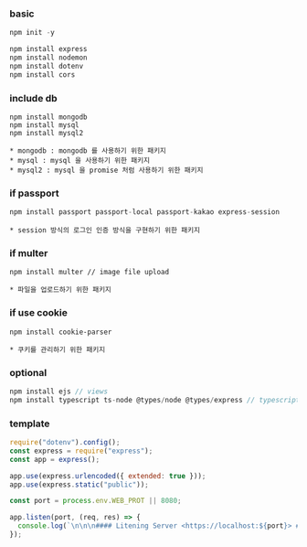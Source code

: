 ### basic
``` javascript
npm init -y

npm install express
npm install nodemon
npm install dotenv
npm install cors
``` 

### include db
```
npm install mongodb
npm install mysql
npm install mysql2
```
    * mongodb : mongodb 를 사용하기 위한 패키지
    * mysql : mysql 을 사용하기 위한 패키지
    * mysql2 : mysql 을 promise 처럼 사용하기 위한 패키지

### if passport
``` javascript
npm install passport passport-local passport-kakao express-session
``` 
    * session 방식의 로그인 인증 방식을 구현하기 위한 패키지

### if multer
``` 
npm install multer // image file upload
```
    * 파일을 업로드하기 위한 패키지

### if use cookie
```
npm install cookie-parser
```
    * 쿠키를 관리하기 위한 패키지

### optional
``` javascript
npm install ejs // views
npm install typescript ts-node @types/node @types/express // typescript
```

### template
``` javascript
require("dotenv").config();
const express = require("express");
const app = express();

app.use(express.urlencoded({ extended: true }));
app.use(express.static("public"));

const port = process.env.WEB_PROT || 8080;

app.listen(port, (req, res) => {
  console.log(`\n\n\n#### Litening Server <https://localhost:${port}> ####`);
});

```
